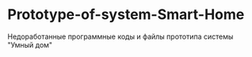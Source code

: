 # Prototype-of-system-Smart-Home
Недоработанные программные коды и файлы прототипа системы "Умный дом"
